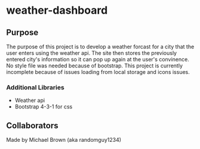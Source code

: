 # weather-dashboard

## Purpose
The purpose of this project is to develop a weather forcast for a city that the user
enters using the weather api. The site then stores the previously entered city's
information so it can pop up again at the user's convinence. No style file was needed because of bootstrap. This project is currently incomplete because of issues loading from local storage and icons issues.

### Additional Libraries
- Weather api
- Bootstrap 4-3-1 for css

## Collaborators
Made by Michael Brown (aka randomguy1234)
